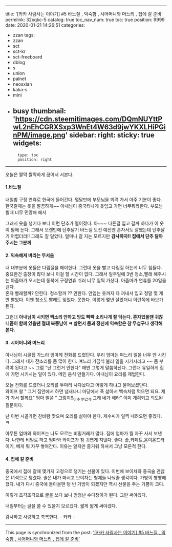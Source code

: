 
---
title: '[카카 사람사는 이야기] #5   바느질 , 익숙함 , 시어머니와 머느리 , 집에 갈 준비'
permlink: 32xqkc-5
catalog: true
toc_nav_num: true
toc: true
position: 9999
date: 2020-01-21 14:26:51
categories:
- zzan
tags:
- zzan
- sct
- sct-kr
- sct-freeboard
- dblog
- s
- union
- palnet
- neosxian
- kaka-s
- mini
- busy
thumbnail: 'https://cdn.steemitimages.com/DQmNUYttPwL2nEhCGRXSxp3WnEt4W63d9jwYKXLHiPGinPM/image.png'
sidebar:
    right:
        sticky: true
widgets:
    -
        type: toc
        position: right
---


오늘은 짤막 짤막하게 끊어서 서본다. 

#### 1.바느질
내일밤 구정 연휴로 한국에 들어간다.
몇달만에 부모님을 뵈려 가서 아주 기분이 좋다.
한국갈때는 옷을 깔끔하게~~   아내님이 중국티나게
옷입고 가면 너무뭐라한다.  부모님 뵐때 너무 민망해 해서

그래서 옷을 챙기다 보니 이런 단추가 떨어졌다. 
아~~~ 다른걸 입고 갈까 하다가 이 옷이 맘에 든다.
그래서 오랜만에 단추달기 바느질 도전
예전엔 혼자서도 잘했는데 단추달기 어렵더라!!
그래도 잘 달았다.  얼마나 갈 지는 모르지만
**감사하자!! 집에서 단추 달아주시는 그분께**

#### 2. 익숙해져 버리는 무서움
내 대부분에 옷들은 다림질을 해야한다. 
그런대 옷을 빨고 다림질 하는게 너무 힘들다.
중요한건 출장이 많다 보니 이걸 할 시간이 없다.
그래서 일주일에 3번 청소,빨래 해주시는 아줌마가
오시는데  동북에 구정연휴 쉬러 너무 일찍 가셨다. 
아줌마가 연휴를 20일을 쉰다.   
혼자 빨래할까? 안한다.  청소할까 ?? 안한다.
 안입는 옷까지 다 꺼내서 입고 정말 몇 개만 빨았다.
이젠 청소도 빨래도 잊었다.  못한다.
이렇게 몇년 살았더니 이런쪽에 바보가 된다.

그런대 **아내님이 시키면 찍소리 안하고 방도 빡빡 소리나게
잘 닦는다.  혼자있을땐 귀찮니즘이 함께 있을땐  절대 복종남이 ㅋ
살면서 몸과 정신에 익숙함은 참 무섭구나 생각해 본다.**

#### 3. 시어머니와 며느리
아내님이 시골집 가느라 엄마께 전화를 드렸단다.
우리 엄마는 며느리 일을 너무 안 시킨다. 
그래서 내가 잔소리를 좀 많이 한다.  며느리 가끔식 불러
일을 시키시라고  ~~  좀 부려야 된다고 ~~ 
그럼 "난 그런거 안한다"  매번 그렇게 말씀하신다. 
그런대 유일하게  집에 가면 시키시는 일이 있다. 
 메인 음식 만들기다.  아내님이 요리를 제법한다. 

오늘 전화를 드렸더니 오리를 두마리 사다놨다고 
어떻게 하냐고 물어보셨단다.  
와이프 왈 " 그거 집안에서 하면 냄새나니 마당에서 푹
삶아서 백숙처럼 먹으면 되요. 제가 가서 할께요"
엄마 말씀 " 그렇지!!<sub>아주 반갑게</sub> 그래 네가 해라"
이미 계획되고 의도된 질문이다.  

난 이번 시골가면 찬바람 맞으며 오리를 삶아야 한다. 
제수씨가 일찍 내려오면 좋겠다.  ㅋ

아무튼 엄마와 와이프는 나도 모르는 비밀거래가 많다.
집에 엄마가 뭘 자꾸 사서 보낸다.  나한테 비밀로 하고
엄마와 와이프가 참 귀엽게 지낸다. 좋다. 
솥,카페트,음이온드라이기, 베게 뭐 자꾸 쌓여간다. 
이유는 알지만 즐거워 하셔서 그냥 모른척 한다. 

#### 4. 집에 갈 준비
중국에서 집에 갈때 몇가지 고정으로 챙기는 선물이 있다. 
이번에 보이차와 중국술 괜찮은 녀석으로 챙겼다.
술은 내가 마시고 보이차는 형제들 나눠줄 생각이다. 
가방이 빵빵해 졌다.  내가 다시 중국에 돌아올땐 
텅 빈 가방이 되겠지만 역시 선물을 주는 기쁨이 크다.


이렇게 조각조각으로 글을 쓰다 보니 엄청난
수다쟁이가 된다.  그만 써야겠다. 

내일부터는 글을 쓸 수 있을지 모르겠다. 
짧게 짧게 써야겠다. 

감사하고 사랑하고 축복한다. - 카카 -

- - -

This page is synchronized from the post: ['[카카 사람사는 이야기] #5   바느질 , 익숙함 , 시어머니와 머느리 , 집에 갈 준비'](https://steemit.com/@kibumh/32xqkc-5)

